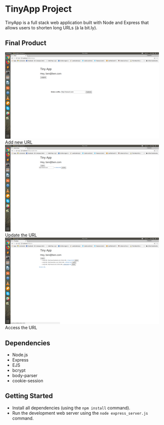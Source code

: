 # TinyApp Project

TinyApp is a full stack web application built with Node and Express that allows users to shorten long URLs (à la bit.ly).

## Final Product

![Add new URL](https://github.com/benjdelt/tinyapp/blob/master/images/Screenshot%20from%202018-08-09%2020-58-47.png?raw=true)
Add new URL
![Update the URL](https://github.com/benjdelt/tinyapp/blob/master/images/Screenshot%20from%202018-08-09%2021-01-01.png?raw=true)
Update the URL
![Access the URL](https://github.com/benjdelt/tinyapp/blob/master/images/Screenshot%20from%202018-08-09%2021-01-07.png?raw=true)
Access the URL

## Dependencies

- Node.js
- Express
- EJS
- bcrypt
- body-parser
- cookie-session

## Getting Started

- Install all dependencies (using the `npm install` command).
- Run the development web server using the `node express_server.js` command.

